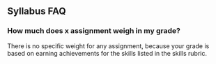 ## Syllabus FAQ

### How much does x assignment weigh in my grade?

There is no specific weight for any assignment, because your grade is based on earning achievements for the skills listed in the skills rubric. 
